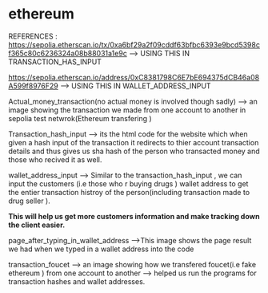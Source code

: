 # ethereum

REFERENCES :
https://sepolia.etherscan.io/tx/0xa6bf29a2f09cddf63bfbc6393e9bcd5398cf365c80c6236324a08b88031a1e9c --> USING THIS IN TRANSACTION_HAS_INPUT 

https://sepolia.etherscan.io/address/0xC8381798C6E7bE694375dCB46a08A599f8976F29 --> USING THIS IN WALLET_ADDRESS_INPUT


Actual_money_transaction(no actual money is involved though sadly) --> an image showing the transaction we made from one account to another in sepolia test netwrok(Ethereum transfering ) 

Transaction_hash_input --> its the html code for the website which when given a hash input of the transaction it redirects to thier account transaction details and thus gives us sha hash of the person who transacted money and those who recived it as well.

wallet_address_input --> Similar to the transaction_hash_input , we can input the customers (i.e those who r buying drugs ) wallet address to get the entier transaction histroy of the person(including transaction made to drug seller ). 

**This will help us get more customers information and make tracking down the client easier.**

page_after_typing_in_wallet_address -->This image shows the page result we had when we typed in a wallet address into the code 

transaction_foucet --> an image showing how we transfered foucet(i.e fake ethereum ) from one account to another --> helped us run the programs for transaction hashes and wallet addresses.


